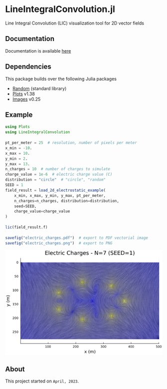 # LineIntegralConvolution.jl

Line Integral Convolution (LIC) visualization tool for 2D vector fields

## Documentation

Documentation is available [here](https://davidemarcantonio.github.io/LineIntegralConvolution.jl/)

## Dependencies

This package builds over the following Julia packages

* [Random](https://docs.julialang.org/en/v1/stdlib/Random/) (standard library) 
* [Plots](https://docs.juliaplots.org/latest/tutorial/) v1.38
* [Images](https://juliaimages.org/latest/install/) v0.25

## Example

```julia
using Plots
using LineIntegralConvolution

pt_per_meter = 25  # resolution, number of pixels per meter
x_min = -10.
x_max = 10.
y_min = 2.
y_max = 13.
n_charges = 10  # number of charges to simulate
charge_value = 1e-6  # electric charge value (C)
distribution = "circle"  # "circle", "random"
SEED = 1
field_result = load_2d_electrostatic_example(
    x_min, x_max, y_min, y_max, pt_per_meter,
    n_charges=n_charges, distribution=distribution,
    seed=SEED,
    charge_value=charge_value
)

lic(field_result.f)

savefig("electric_charges.pdf")  # export to PDF vectorial image
savefig("electric_charges.png")  # export to PNG
```

![png](data/electric_charges.png)

## About

This project started on `April, 2023`.
